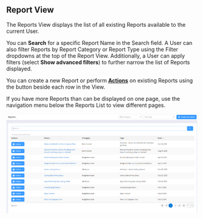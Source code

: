 ## Report View

The Reports View displays the list of all existing Reports available to the current User. 

You can **Search** for a specific Report Name in the Search field. A User can also filter Reports by Report Category or Report Type using the Filter dropdowns at the top of the Report View. Additionally, a User can apply filters (select **Show advanced filters**) to further narrow the list of Reports displayed.

You can create a new Report or perform **[Actions](../Reports/Actions/report-actions.md)** on existing Reports using the button beside each row in the View.

If you have more Reports than can be displayed on one page, use the navigation menu below the Reports List to view different pages.

![reda_web_reports_view.PNG](../images/reda_web_report_view.PNG)
